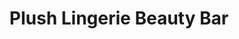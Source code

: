 ---
title: "Plush Lingerie Beauty Bar"
url: /milwaukee/plush-lingerie-beauty-bar/
shop: Kosmetik
---